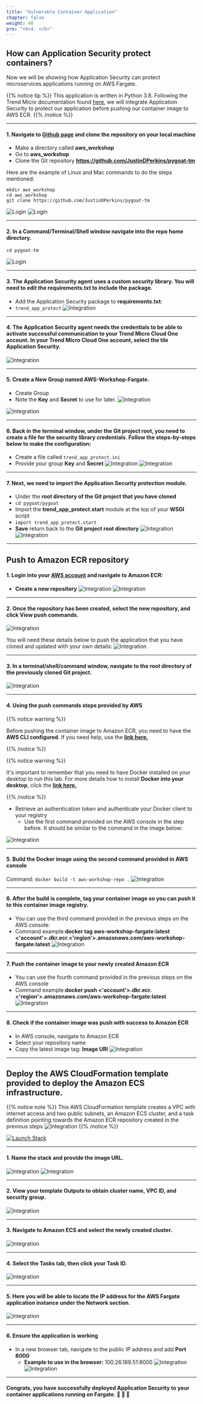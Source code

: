 ```yaml
---
title: "Vulnerable Container Application"
chapter: false
weight: 40
pre: "<b>4. </b>"
---
```


## How can Application Security protect containers?

Now we will be showing how Application Security can protect microservices applications running on AWS Fargate.

{{% notice tip %}}
This application is written in Python 3.8. Following the Trend Micro documentation found [here](https://cloudone.trendmicro.com/docs/application-security/python/), we will integrate Application Security to protect our application before pushing our container image to AWS ECR.
{{% /notice %}} 

---

#### 1.	Navigate to [Github page](https://github.com/JustinDPerkins/pygoat-tm) and clone the repository on your local machine
- Make a directory called **aws_workshop**
- Go to **aws_workshop**
- Clone the Git repository **https://github.com/JustinDPerkins/pygoat-tm**

Here are the example of Linux and Mac commands to do the steps mentioned:

```
mkdir aws_workshop
cd aws_workshop
git clone https://github.com/JustinDPerkins/pygoat-tm
```

![Login](/images/github.png)
![Login](/images/git-clone.png)

---

#### 2.	In a Command/Terminal/Shell window navigate into the repo home directory.
```
cd pygoat-tm
```
![Login](/images/step-2.png)

---

#### 3.	The Application Security agent uses a custom security library. You will need to edit the requirements.txt to include the package.
- Add the Application Security package to **requirements.txt**:
- <code>trend_app_protect</code>
![Integration](/images/reqs.png)

---

#### 4.	The Application Security agent needs the credentials to be able to activate successful communication to your Trend Micro Cloud One account. In your Trend Micro Cloud One account, select the tile Application Security.
![Integration](/images/c1as-tile.png)

---

#### 5.	Create a New Group named AWS-Workshop-Fargate.
- Create Group
- Note the **Key** and **Secret** to use for later.
![Integration](/images/fargate-group.png)

![Integration](/images/c1c-appsec-credentials.png)

---

#### 6.	Back in the terminal window, under the Git project root, you need to create a file for the security library credentials. Follow the steps-by-steps below to make the configuration:
- Create a file called <code>trend_app_protect.ini</code>
- Provide your group **Key** and **Secret**
![Integration](/images/ini-file.png)
![Integration](/images/ini.png)

---

#### 7.	Next, we need to import the Application Security protection module.
- Under the **root directory of the Git project that you have cloned**
- <code>cd pygoat/pygoat</code>
- Import the **trend_app_protect.start** module at the top of your **WSGI** script
- <code>import trend_app_protect.start</code>
- **Save** return back to the **Git project root directory**
![Integration](/images/wsgi-dir.png)
![Integration](/images/wsgi.png)

---

## Push to Amazon ECR repository

#### 1. Login into your [AWS account](https://aws.amazon.com/) and navigate to Amazon ECR:
- **Create a new repository**
![Integration](/images/new-repo.png)
![Integration](/images/repo1.png)

---

#### 2. Once the repository has been created, select the new repository, and click View push commands.
![Integration](/images/select-ecr.png)

You will need these details below to push the application that you have cloned and updated with your own details:
![Integration](/images/push.png)

---

#### 3. In a terminal/shell/command window, navigate to the root directory of the previously cloned Git project.
![Integration](/images/root.png)

---

#### 4. Using the push commands steps provided by AWS

{{% notice warning %}}
<p style='text-align: left;'>
Before pushing the container image to Amazon ECR, you need to have the <b>AWS CLI configured</b>. If you need help, use the <a href="https://docs.aws.amazon.com/cli/latest/userguide/cli-configure-quickstart.html" target="_top"><b>link here.</b></a> 
</p>
{{% /notice %}}


{{% notice warning %}}
<p style='text-align: left;'>
It's important to remember that you need to have Docker installed on your desktop to run this lab. For more details how to install <b>Docker into your desktop</b>, click the <a href="https://docs.docker.com/desktop/" target="_top"><b>link here.</b></a>  
</p>
{{% /notice %}}

- Retrieve an authentication token and authenticate your Docker client to your registry
    -  Use the first command provided on the AWS console in the step before. It should be similar to the command in the image below:

![Integration](/images/auth.png)

---

#### 5.	Build the Docker image using the second command provided in AWS console
Command: <code>docker build -t aws-workshop-repo .</code>
![Integration](/images/build.png)

---

#### 6. After the build is complete, tag your container image so you can push it to this container image registry.

- You can use the third command provided in the previous steps on the AWS console:
- Command example:**docker tag aws-workshop-fargate:latest <'account'>.dkr.ecr.<'region'>.amazonaws.com/aws-workshop-fargate:latest**
![Integration](/images/tag.png)

---

#### 7. Push the container image to your newly created Amazon ECR

- You can use the fourth command provided in the previous steps on the AWS console 
- Command example:**docker push <'account'>.dkr.ecr.<'region'>.amazonaws.com/aws-workshop-fargate:latest**
![Integration](/images/push1.png)

---

#### 8. Check if the container image was push with success to Amazon ECR
- In AWS console, navigate to Amazon ECR
- Select your repository name
- Copy the latest image tag: **Image URI**
![Integration](/images/uri.png)

---

## Deploy the AWS CloudFormation template provided to deploy the Amazon ECS infrastructure.
{{% notice note %}}
This AWS CloudFormation template creates a VPC with internet access and two public subnets, an Amazon ECS cluster, and a task definition pointing towards the Amazon ECR repository created in the previous steps 
![Integration](/images/fargate-archi.png)
{{% /notice %}}

[![Launch Stack](https://cdn.rawgit.com/buildkite/cloudformation-launch-stack-button-svg/master/launch-stack.svg)](https://console.aws.amazon.com/cloudformation/home#/stacks/new?stackName=c1as-fargate-workshop&templateURL=https://aws-workshop-c1as-cft-templates.s3.amazonaws.com/c1as-fargate-workshop.yaml)

---

#### 1. Name the stack and provide the image URL.
![Integration](/images/config-ecs-stack.png)
![Integration](/images/checkiam.png)

---

#### 2. View your template Outputs to obtain cluster name, VPC ID, and security group.
![Integration](/images/fargate-outputs.png)

---

#### 3. Navigate to Amazon ECS and select the newly created cluster.
![Integration](/images/ecs-cluster.png)

---

#### 4.	Select the **Tasks** tab, then click your **Task ID**.
![Integration](/images/ecs-cluster-task.png)

---

#### 5. Here you will be able to locate the IP address for the AWS Fargate application instance under the **Network** section.
![Integration](/images/ip-add.png)

---

#### 6. Ensure the application is working
- In a new browser tab, navigate to the public IP address and add <b>Port 8000</b>
    -  **Example to use in the browser:** 100.26.189.51:8000
![Integration](/images/browser-ip.png)
![Integration](/images/pygoat.png)

---

#### Congrats, you have successfully deployed Application Security to your container applications running on Fargate. :clap: :clap: :clap: 



